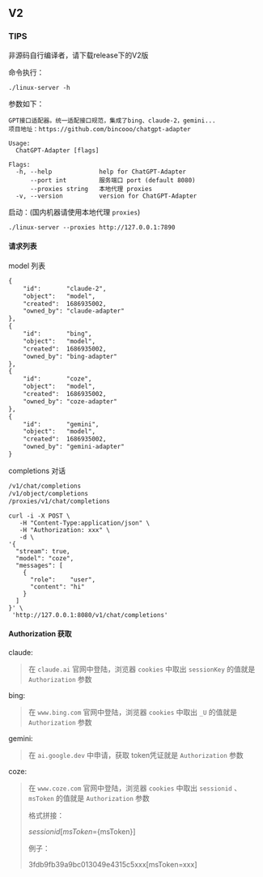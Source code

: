 ## V2

### TIPS
非源码自行编译者，请下载release下的V2版

命令执行：
```shell
./linux-server -h

```
参数如下：
```
GPT接口适配器。统一适配接口规范，集成了bing、claude-2，gemini...
项目地址：https://github.com/bincooo/chatgpt-adapter

Usage:
  ChatGPT-Adapter [flags]

Flags:
  -h, --help             help for ChatGPT-Adapter
      --port int         服务端口 port (default 8080)
      --proxies string   本地代理 proxies
  -v, --version          version for ChatGPT-Adapter
```

启动：(国内机器请使用本地代理 `proxies`)
```shell
./linux-server --proxies http://127.0.0.1:7890

```

#### 请求列表

model 列表
```txt
{
    "id":       "claude-2",
    "object":   "model",
    "created":  1686935002,
    "owned_by": "claude-adapter"
},
{
    "id":       "bing",
    "object":   "model",
    "created":  1686935002,
    "owned_by": "bing-adapter"
},
{
    "id":       "coze",
    "object":   "model",
    "created":  1686935002,
    "owned_by": "coze-adapter"
},
{
    "id":       "gemini",
    "object":   "model",
    "created":  1686935002,
    "owned_by": "gemini-adapter"
}
```

completions 对话
```txt
/v1/chat/completions
/v1/object/completions
/proxies/v1/chat/completions
```

```curl
curl -i -X POST \
   -H "Content-Type:application/json" \
   -H "Authorization: xxx" \
   -d \
'{
  "stream": true,
  "model": "coze",
  "messages": [
    {
      "role":    "user",
      "content": "hi"
    }
  ]
}' \
 'http://127.0.0.1:8080/v1/chat/completions'
```


#### Authorization 获取

claude:
> 在 `claude.ai` 官网中登陆，浏览器 `cookies` 中取出 `sessionKey` 的值就是 `Authorization` 参数

bing:
> 在 `www.bing.com` 官网中登陆，浏览器 `cookies` 中取出 `_U` 的值就是 `Authorization` 参数

gemini:
> 在 `ai.google.dev` 中申请，获取 token凭证就是 `Authorization` 参数

coze:
> 在 `www.coze.com` 官网中登陆，浏览器 `cookies` 中取出 `sessionid` 、`msToken` 的值就是 `Authorization` 参数
>
> 格式拼接： 
> 
> ${sessionid}[msToken=${msToken}]
> 
> 例子：
> 
> 3fdb9fb39a9bc013049e4315c5xxx[msToken=xxx]
